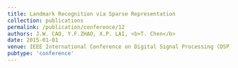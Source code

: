```yaml
---
title: Landmark Recognition via Sparse Representation
collection: publications
permalink: /publication/conference/12
authors: J.W. CAO, Y.F.ZHAO, X.P. LAI, <b>T. Chen</b>
date: 2015-01-01
venue: IEEE International Conference on Digital Signal Processing (DSP)
pubtype: 'conference'
---
```


<!-- paperurl: 'http://academicpages.github.io/files/paper1.pdf'
citation: 'Your Name, You. (2009). &quot;Paper Title Number 1.&quot; <i>Journal 1</i>. 1(1).' -->
<!-- [Download paper here](http://academicpages.github.io/files/paper1.pdf) -->
